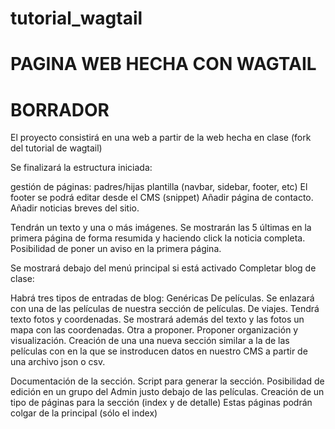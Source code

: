 # tutorial_wagtail


# PAGINA WEB HECHA CON WAGTAIL


# BORRADOR
El proyecto consistirá en una web a partir de la web hecha en clase (fork del tutorial de wagtail)

Se finalizará la estructura iniciada:

gestión de páginas: padres/hijas
plantilla (navbar, sidebar, footer, etc)
El footer se podrá editar desde el CMS (snippet)
Añadir página de contacto.
Añadir noticias breves del sitio.

Tendrán un texto y una o más imágenes.
Se mostrarán las 5 últimas en la primera página de forma resumida y haciendo click la noticia completa.
Posibilidad de poner un aviso en la primera página.

Se mostrará debajo del menú principal si está activado
Completar blog de clase:

Habrá tres tipos de entradas de blog:
Genéricas
De películas. Se enlazará con una de las películas de nuestra sección de películas.
De viajes. Tendrá texto fotos y coordenadas. Se mostrará además del texto y las fotos un mapa con las coordenadas.
Otra a proponer.
Proponer organización y visualización.
Creación de una una nueva sección similar a la de las películas con en la que se instroducen datos en nuestro CMS a partir de una archivo json o csv.

Documentación de la sección.
Script para generar la sección.
Posibilidad de edición en un grupo del Admin justo debajo de las películas.
Creación de un tipo de páginas para la sección (index y de detalle)
Estas páginas podrán colgar de la principal (sólo el index)


